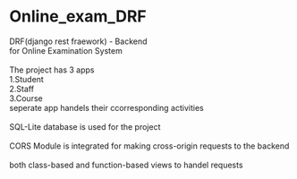# Online_exam_DRF

DRF(django rest fraework) - Backend<br>
for Online Examination System<br>
<br>
The project has 3 apps<br>
1.Student<br>
2.Staff<br>
3.Course<br>
seperate app handels their ccorresponding activities<br>
<br>
SQL-Lite database is used for the project<br>
<br>
CORS Module is integrated for making cross-origin requests to the backend<br>
<br>
both class-based and function-based views to handel requests<br>
